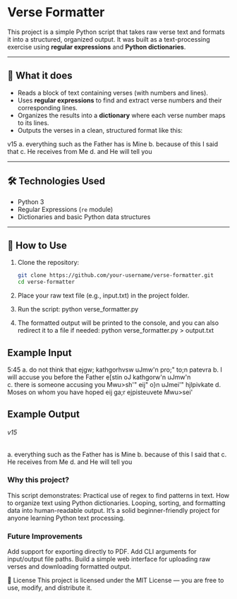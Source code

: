 # Verse Formatter

This project is a simple Python script that takes raw verse text and formats it into a structured, organized output. It was built as a text-processing exercise using **regular expressions** and **Python dictionaries**.

---

## 📖 What it does

- Reads a block of text containing verses (with numbers and lines).  
- Uses **regular expressions** to find and extract verse numbers and their corresponding lines.  
- Organizes the results into a **dictionary** where each verse number maps to its lines.  
- Outputs the verses in a clean, structured format like this:

v15
a. everything such as the Father has is Mine
b. because of this I said that
c. He receives from Me
d. and He will tell you


---

## 🛠️ Technologies Used

- Python 3  
- Regular Expressions (`re` module)  
- Dictionaries and basic Python data structures  

---

## 🚀 How to Use

1. Clone the repository:
   ```bash
   git clone https://github.com/your-username/verse-formatter.git
   cd verse-formatter
2. Place your raw text file (e.g., input.txt) in the project folder.
3. Run the script:
python verse_formatter.py

4. The formatted output will be printed to the console, and you can also redirect it to a file if needed:
python verse_formatter.py > output.txt

## Example Input
5:45	a.	do not think that
		ejgw; kathgorhvsw uJmw'n pro;" to;n patevra 
	b.	I will accuse you before the Father
		e[stin oJ kathgorw'n uJmw'n  
	c.	there is someone accusing you
		Mwu>sh'" eij" o}n uJmei'" hjlpivkate 
	d.	Moses on whom you have hoped
		eij ga;r ejpisteuvete Mwu>sei' 

## Example Output
###### v15
a. everything such as the Father has is Mine
b. because of this I said that
c. He receives from Me
d. and He will tell you

### Why this project?

This script demonstrates:
Practical use of regex to find patterns in text.
How to organize text using Python dictionaries.
Looping, sorting, and formatting data into human-readable output.
It’s a solid beginner-friendly project for anyone learning Python text processing.

### Future Improvements

Add support for exporting directly to PDF.
Add CLI arguments for input/output file paths.
Build a simple web interface for uploading raw verses and downloading formatted output.

📜 License
This project is licensed under the MIT License — you are free to use, modify, and distribute it.
